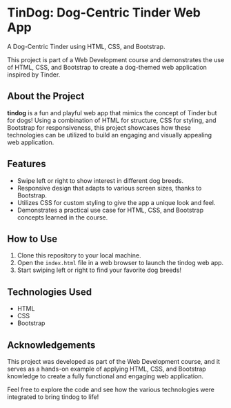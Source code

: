 # TinDog: Dog-Centric Tinder Web App
A Dog-Centric Tinder using HTML, CSS, and Bootstrap.

This project is part of a Web Development course and demonstrates the use of HTML, CSS, and Bootstrap to create a dog-themed web application inspired by Tinder.

## About the Project

**tindog** is a fun and playful web app that mimics the concept of Tinder but for dogs! Using a combination of HTML for structure, CSS for styling, and Bootstrap for responsiveness, this project showcases how these technologies can be utilized to build an engaging and visually appealing web application.

## Features

- Swipe left or right to show interest in different dog breeds.
- Responsive design that adapts to various screen sizes, thanks to Bootstrap.
- Utilizes CSS for custom styling to give the app a unique look and feel.
- Demonstrates a practical use case for HTML, CSS, and Bootstrap concepts learned in the course.

## How to Use

1. Clone this repository to your local machine.
2. Open the `index.html` file in a web browser to launch the tindog web app.
3. Start swiping left or right to find your favorite dog breeds!

## Technologies Used

- HTML
- CSS
- Bootstrap

## Acknowledgements

This project was developed as part of the Web Development course, and it serves as a hands-on example of applying HTML, CSS, and Bootstrap knowledge to create a fully functional and engaging web application.

Feel free to explore the code and see how the various technologies were integrated to bring tindog to life!
